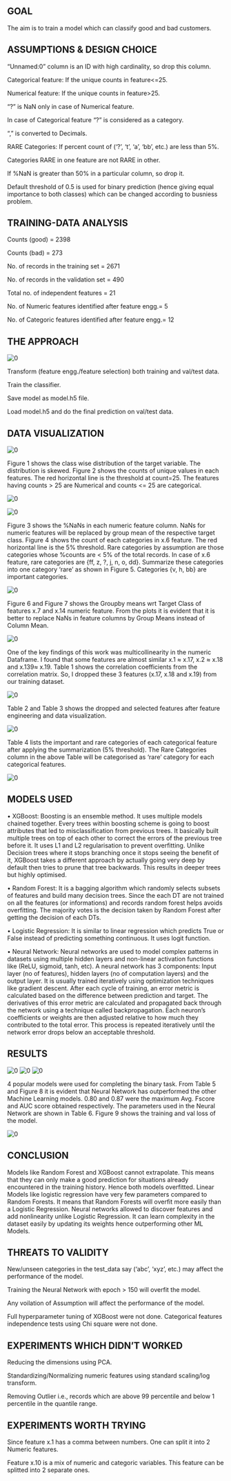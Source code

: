 ## GOAL

The aim is to train a model which can classify good and bad customers.


## ASSUMPTIONS & DESIGN CHOICE

“Unnamed:0” column is an ID with high cardinality, so drop this column.

Categorical feature: If the unique counts in feature<=25.

Numerical feature: If the unique counts in feature>25.

“?” is NaN only in case of Numerical feature.

In case of Categorical feature “?” is considered as a category.

“,” is converted to Decimals.

RARE Categories: If percent count of (‘?’, ‘t’, ‘a’, ‘bb’, etc.) are less than 5%.

Categories RARE in one feature are not RARE in other.

If %NaN is greater than 50% in a particular column, so drop it.

Default threshold of 0.5 is used for binary prediction (hence giving equal importance to both classes) which can be changed according to busniess problem.


## TRAINING-DATA ANALYSIS

Counts (good) = 2398

Counts (bad) = 273

No. of records in the training set = 2671

No. of records in the validation set = 490

Total no. of independent features = 21

No. of Numeric features identified after feature engg.= 5

No. of Categoric features identified after feature engg.= 12


## THE APPROACH

![0](img/0.png)

Transform (feature engg./feature selection) both training and val/test data.

Train the classifier.

Save model as model.h5 file.

Load model.h5 and do the final prediction on val/test data.

## DATA VISUALIZATION

![0](img/1.png)


Figure 1 shows the class wise distribution of the target variable. The distribution is skewed. Figure 2 shows the counts of unique values in each features. The red horizontal line is the threshold at count=25. The features having counts > 25 are Numerical and counts <= 25 are categorical.

![0](img/3.png)

![0](img/4.png)

Figure 3 shows the %NaNs in each numeric feature column. NaNs for numeric features will be replaced by group mean of the respective target class. Figure 4 shows the count of each categories in x.6 feature. The red horizontal line is the 5% threshold. Rare categories by assumption are those categories whose %counts are < 5% of the total records. In case of x.6 feature, rare categories are {ff, z, ?, j, n, o, dd}. Summarize these categories into one category ‘rare’ as shown in Figure 5. Categories {v, h, bb} are important categories.

![0](img/6.png)

Figure 6 and Figure 7 shows the Groupby means wrt Target Class of features x.7 and x.14 numeric feature. From the plots it is evident that it is better to replace NaNs in feature columns by Group Means instead of Column Mean.

![0](img/7.png)


One of the key findings of this work was multicollinearity in the numeric Dataframe. I found that some features are almost similar x.1 ≈ x.17, x.2 ≈ x.18 and x.139≈ x.19. Table 1 shows the correlation coefficients from the correlation matrix. So, I dropped these 3 features (x.17, x.18 and x.19) from our training dataset.

![0](img/8.png)


Table 2 and Table 3 shows the dropped and selected features after feature engineering and data visualization.

![0](img/9.png)

Table 4 lists the important and rare categories of each categorical feature after applying the summarization (5% threshold). The Rare Categories column in the above Table will be categorised as ‘rare’ category for each categorical features.

![0](img/10.png)


## MODELS USED

• XGBoost: Boosting is an ensemble method. It uses multiple models chained together. Every trees within boosting scheme is going to boost attributes that led to misclassification from previous trees. It basically built multiple trees on top of each other to correct the errors of the previous tree before it. It uses L1 and
L2 regularisation to prevent overfitting. Unlike Decision trees where it stops branching once it stops seeing the benefit of it, XGBoost takes a different approach by actually going very deep by default then tries to prune that tree backwards. This results in deeper trees but highly optimised.

• Random Forest: It is a bagging algorithm which randomly selects subsets of features and build many decision trees. Since the each DT are not trained on all the features (or informations) and records random forest helps avoids overfitting. The majority votes is the decision taken by Random Forest after getting
the decision of each DTs.

• Logistic Regression: It is similar to linear regression which predicts True or False instead of predicting something continuous. It uses logit function.

• Neural Network: Neural networks are used to model complex patterns in datasets using multiple hidden layers and non-linear activation functions like (ReLU, sigmoid, tanh, etc). A neural network has 3 components: Input layer (no of features), hidden layers (no of computation layers) and the output layer. It
is usually trained iteratively using optimization techniques like gradient descent. After each cycle of training, an error metric is calculated based on the difference between prediction and target. The derivatives of this error metric are calculated and propagated back through the network using a technique
called backpropagation. Each neuron’s coefficients or weights are then adjusted relative to how much they contributed to the total error. This process is repeated iteratively until the network error drops below an acceptable threshold.


## RESULTS

![0](img/11.png)
![0](img/12.png)
![0](img/13.png)

4 popular models were used for completing the binary task. From Table 5 and Figure 8 it is evident that Neural Network has outperformed the other Machine Learning models. 0.80 and 0.87 were the maximum Avg. Fscore and AUC score obtained respectively. The parameters used in the Neural Network are shown in Table 6. Figure 9
shows the training and val loss of the model.

![0](img/14.png)


## CONCLUSION

Models like Random Forest and XGBoost cannot extrapolate. This means that they can only make a good prediction for situations already encountered in the training history. Hence both models overfitted. Linear Models like logistic regression have very few parameters compared to Random Forests. It means that Random Forests will overfit more easily than a Logistic Regression. Neural networks allowed to discover features and add nonlinearity unlike Logistic Regression. It can
learn complexity in the dataset easily by updating its weights hence outperforming other ML Models.


## THREATS TO VALIDITY

New/unseen categories in the test_data say (‘abc’, ‘xyz’, etc.) may affect the performance of the model. 

Training the Neural Network with epoch > 150 will overfit the model. 

Any voilation of Assumption will affect the performance of the model. 

Full hyperparameter tuning of XGBoost were not done. Categorical features independence tests using Chi square were not done.

## EXPERIMENTS WHICH DIDN’T WORKED

Reducing the dimensions using PCA.

Standardizing/Normalizing numeric features using standard scaling/log transform.

Removing Outlier i.e., records which are above 99 percentile and below 1 percentile in the quantile range.

## EXPERIMENTS WORTH TRYING

Since feature x.1 has a comma between numbers. One can split it into 2 Numeric features.

Feature x.10 is a mix of numeric and categoric variables. This feature can be splitted into 2 separate ones.


